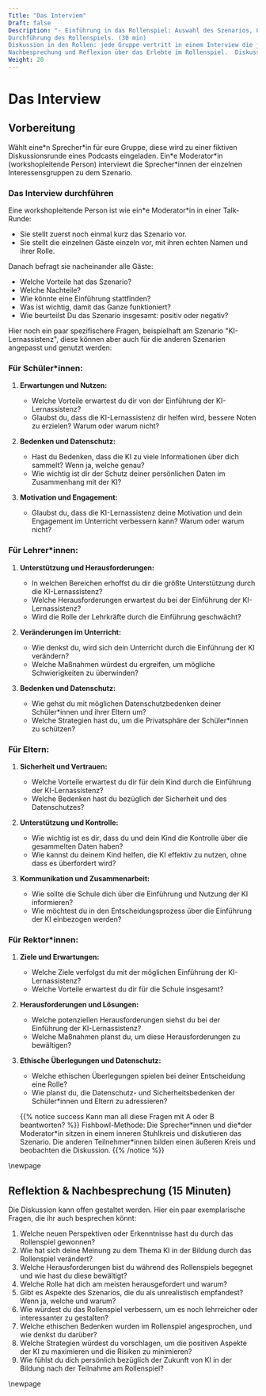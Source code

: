 ```yaml
---
Title: "Das Interviem"
Draft: false
Description: "- Einführung in das Rollenspiel: Auswahl des Szenarios, Gruppenaufteilung, jede Gruppe vertritt eine andere Perspektive (Lernende, Lehrkräfte, Eltern, Schulleitung). (15 min)
Durchführung des Rollenspiels. (30 min)
Diskussion in den Rollen: jede Gruppe vertritt in einem Interview die jeweiligen Standpunkte. (15 min)
Nachbesprechung und Reflexion über das Erlebte im Rollenspiel.  Diskussion über die Vor- und Nachteile von KI in der Bildung. (15 min)"
Weight: 20
---
```


# Das Interview

## Vorbereitung


Wählt eine\*n Sprecher\*in für eure Gruppe, diese wird zu einer fiktiven Diskussionsrunde eines Podcasts eingeladen.
Ein\*e Moderator\*in (workshopleitende Person) interviewt die Sprecher\*innen der einzelnen Interessensgruppen zu dem Szenario.


### Das Interview durchführen

Eine workshopleitende Person ist wie ein\*e Moderator\*in in einer Talk-Runde:

- Sie stellt zuerst noch einmal kurz das Szenario vor.
- Sie stellt die einzelnen Gäste einzeln vor, mit ihren echten Namen und ihrer Rolle.

Danach befragt sie nacheinander alle Gäste:

- Welche Vorteile hat das Szenario?
- Welche Nachteile?
- Wie könnte eine Einführung stattfinden?
- Was ist wichtig, damit das Ganze funktioniert?
- Wie beurteilst Du das Szenario insgesamt: positiv oder negativ?

Hier noch ein paar spezifischere Fragen, beispielhaft am Szenario "KI-Lernassistenz", diese können aber auch für die anderen Szenarien angepasst und genutzt werden:

### Für Schüler\*innen:
1. **Erwartungen und Nutzen:**
   - Welche Vorteile erwartest du dir von der Einführung der KI-Lernassistenz?
   - Glaubst du, dass die KI-Lernassistenz dir helfen wird, bessere Noten zu erzielen? Warum oder warum nicht?

2. **Bedenken und Datenschutz:**
   - Hast du Bedenken, dass die KI zu viele Informationen über dich sammelt? Wenn ja, welche genau?
   - Wie wichtig ist dir der Schutz deiner persönlichen Daten im Zusammenhang mit der KI?

3. **Motivation und Engagement:**
   - Glaubst du, dass die KI-Lernassistenz deine Motivation und dein Engagement im Unterricht verbessern kann? Warum oder warum nicht?

### Für Lehrer\*innen:
1. **Unterstützung und Herausforderungen:**
   - In welchen Bereichen erhoffst du dir die größte Unterstützung durch die KI-Lernassistenz?
   - Welche Herausforderungen erwartest du bei der Einführung der KI-Lernassistenz?
   - Wird die Rolle der Lehrkräfte durch die Einführung geschwächt?

2. **Veränderungen im Unterricht:**
   - Wie denkst du, wird sich dein Unterricht durch die Einführung der KI verändern?
   - Welche Maßnahmen würdest du ergreifen, um mögliche Schwierigkeiten zu überwinden?

3. **Bedenken und Datenschutz:**
   - Wie gehst du mit möglichen Datenschutzbedenken deiner Schüler\*innen und ihrer Eltern um?
   - Welche Strategien hast du, um die Privatsphäre der Schüler\*innen zu schützen?

### Für Eltern:
1. **Sicherheit und Vertrauen:**
   - Welche Vorteile erwartest du dir für dein Kind durch die Einführung der KI-Lernassistenz?
   - Welche Bedenken hast du bezüglich der Sicherheit und des Datenschutzes?

2. **Unterstützung und Kontrolle:**
   - Wie wichtig ist es dir, dass du und dein Kind die Kontrolle über die gesammelten Daten haben?
   - Wie kannst du deinem Kind helfen, die KI effektiv zu nutzen, ohne dass es überfordert wird?

3. **Kommunikation und Zusammenarbeit:**
   - Wie sollte die Schule dich über die Einführung und Nutzung der KI informieren?
   - Wie möchtest du in den Entscheidungsprozess über die Einführung der KI einbezogen werden?

### Für Rektor\*innen:
1. **Ziele und Erwartungen:**
   - Welche Ziele verfolgst du mit der möglichen Einführung der KI-Lernassistenz?
   - Welche Vorteile erwartest du dir für die Schule insgesamt?

2. **Herausforderungen und Lösungen:**
   - Welche potenziellen Herausforderungen siehst du bei der Einführung der KI-Lernassistenz?
   - Welche Maßnahmen planst du, um diese Herausforderungen zu bewältigen?

3. **Ethische Überlegungen und Datenschutz:**
   - Welche ethischen Überlegungen spielen bei deiner Entscheidung eine Rolle?
   - Wie planst du, die Datenschutz- und Sicherheitsbedenken der Schüler\*innen und Eltern zu adressieren?



   {{% notice success Kann man all diese Fragen mit A oder B beantworten? %}}
   Fishbowl-Methode: Die Sprecher\*innen und die\*der Moderator\*in sitzen in einem inneren Stuhlkreis und diskutieren das Szenario. Die anderen Teilnehmer\*innen bilden einen äußeren Kreis und beobachten die Diskussion.
   {{% /notice %}}



\newpage

## Reflektion & Nachbesprechung (15 Minuten)


Die Diskussion kann offen gestaltet werden. Hier ein paar exemplarische Fragen, die ihr auch besprechen könnt:

1. Welche neuen Perspektiven oder Erkenntnisse hast du durch das Rollenspiel gewonnen?
2. Wie hat sich deine Meinung zu dem Thema KI in der Bildung durch das Rollenspiel verändert?
3. Welche Herausforderungen bist du während des Rollenspiels begegnet und wie hast du diese bewältigt?
4. Welche Rolle hat dich am meisten herausgefordert und warum?
5. Gibt es Aspekte des Szenarios, die du als unrealistisch empfandest? Wenn ja, welche und warum?
6. Wie würdest du das Rollenspiel verbessern, um es noch lehrreicher oder interessanter zu gestalten?
7. Welche ethischen Bedenken wurden im Rollenspiel angesprochen, und wie denkst du darüber?
8. Welche Strategien würdest du vorschlagen, um die positiven Aspekte der KI zu maximieren und die Risiken zu minimieren?
9. Wie fühlst du dich persönlich bezüglich der Zukunft von KI in der Bildung nach der Teilnahme am Rollenspiel?


\newpage
